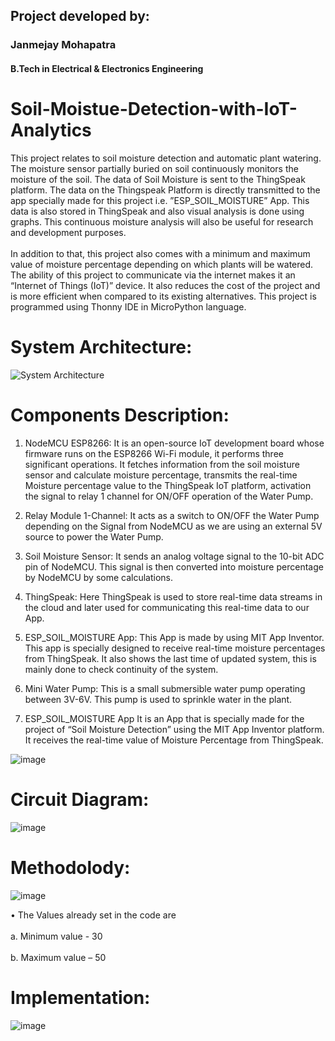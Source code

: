 

## Project developed by:          
### Janmejay Mohapatra 
#### B.Tech in Electrical & Electronics Engineering


# Soil-Moistue-Detection-with-IoT-Analytics



<p1>This project relates to soil moisture detection and automatic plant watering. The moisture sensor partially buried on soil continuously monitors the moisture of the soil. The data of Soil Moisture is sent to the ThingSpeak platform. The data on the Thingspeak Platform is directly transmitted to the app specially made for this project i.e. ”ESP_SOIL_MOISTURE” App. This data is also stored in ThingSpeak and also visual analysis is done using graphs. This continuous moisture analysis will also be useful for research and development purposes.</p1><br></br>
In addition to that, this project also comes with a minimum and maximum value of moisture percentage depending on which plants will be watered. The ability of this project to communicate via the internet makes it an “Internet of Things (IoT)” device. It also reduces the cost of the project and is more efficient when compared to its existing alternatives. This project is programmed using Thonny IDE in MicroPython language.

# System Architecture:

![System Architecture ](https://user-images.githubusercontent.com/89799094/150679374-bc27e68a-8822-43f1-a82a-c61179ca8826.png)



# Components Description:

1)	NodeMCU ESP8266: It is an open-source IoT development board whose firmware runs on the ESP8266 Wi-Fi module, it performs three significant operations. It fetches information from the soil moisture sensor and calculate moisture percentage, transmits the real-time Moisture percentage value to the ThingSpeak IoT platform, activation the signal to relay 1 channel for ON/OFF operation of the Water Pump.


2)	Relay Module 1-Channel: It acts as a switch to ON/OFF the Water Pump depending on the Signal from NodeMCU as we are using an external 5V source to power the Water Pump.


3)	Soil Moisture Sensor: It sends an analog voltage signal to the 10-bit ADC pin of NodeMCU. This signal is then converted into moisture percentage by NodeMCU by some calculations.


4)	ThingSpeak: Here ThingSpeak is used to store real-time data streams in the cloud and later used for communicating this real-time data to our App.


5)	ESP_SOIL_MOISTURE App: This App is made by using MIT App Inventor. This app is specially designed to receive real-time moisture percentages from ThingSpeak. It also shows the last time of updated system, this is mainly done to check continuity of the system.


6)	Mini Water Pump: This is a small submersible water pump operating between 3V-6V. This pump is used to sprinkle water in the plant.


7)	ESP_SOIL_MOISTURE App 
It is an App that is specially made for the project of  “Soil Moisture Detection” using the MIT App Inventor platform. It receives the real-time value of Moisture Percentage from ThingSpeak.




![image](https://user-images.githubusercontent.com/89799094/150679666-609e6aab-04e0-4c51-9cab-69472fd4b31e.png)







# Circuit Diagram:
![image](https://user-images.githubusercontent.com/89799094/150679465-1fda26d4-2d7e-4bc4-b231-56a2e81e6b9b.png)








# Methodolody:



![image](https://user-images.githubusercontent.com/89799094/150679699-60c7476d-c2e0-4f65-b66e-6499ae0aac3b.png)



•	The Values already set in the code are
<br></br>
a.	Minimum value - 30
<br></br>
b.	Maximum value – 50




# Implementation:




![image](https://user-images.githubusercontent.com/89799094/150679744-f146b945-dac4-478b-9d38-6830d1852840.png)




